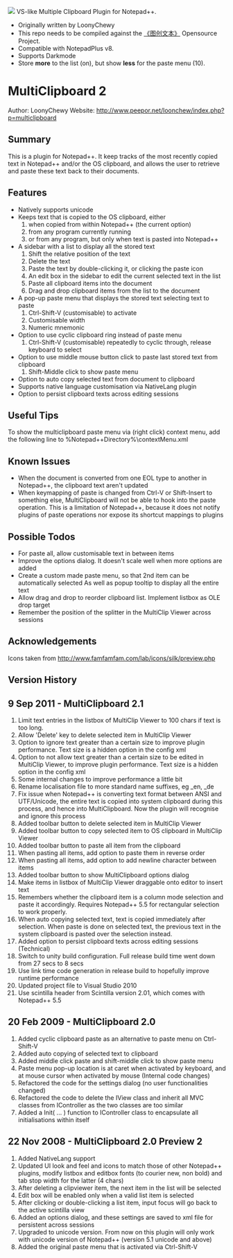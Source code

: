 ![](./res/paste_muple.ico)  VS-like Multiple Clipboard Plugin for Notepad++.

- Originally written by LoonyChewy
- This repo needs to be compiled against the [《图创文本》](https://github.com/KnIfER/Textrument) Opensource Project.
- Compatible with NotepadPlus v8. 
- Supports Darkmode
- Store **more** to the list (on), but show **less** for the paste menu (10).



MultiClipboard 2
================

Author: LoonyChewy
Website: http://www.peepor.net/loonchew/index.php?p=multiclipboard

Summary
-------
This is a plugin for Notepad++. It keep tracks of the most recently copied text in Notepad++
and/or the OS clipboard, and allows the user to retrieve and paste these text back to their
documents.

Features
--------
+ Natively supports unicode
+ Keeps text that is copied to the OS clipboard, either
   1. when copied from within Notepad++ (the current option)
   2. from any program currently running
   3. or from any program, but only when text is pasted into Notepad++
+ A sidebar with a list to display all the stored text
   1. Shift the relative position of the text
   2. Delete the text
   3. Paste the text by double-clicking it, or clicking the paste icon
   4. An edit box in the sidebar to edit the current selected text in the list
   5. Paste all clipboard items into the document
   6. Drag and drop clipboard items from the list to the document
+ A pop-up paste menu that displays the stored text selecting text to paste
   1. Ctrl-Shift-V (customisable) to activate
   2. Customisable width
   3. Numeric mnemonic
+ Option to use cyclic clipboard ring instead of paste menu
   1. Ctrl-Shift-V (customisable) repeatedly to cyclic through, release keyboard to select
+ Option to use middle mouse button click to paste last stored text from clipboard
   1. Shift-Middle click to show paste menu
+ Option to auto copy selected text from document to clipboard
+ Supports native language customisation via NativeLang plugin
+ Option to persist clipboard texts across editing sessions

Useful Tips
-----------
To show the multiclipboard paste menu via (right click) context menu, add the following line to %Notepad++Directory%\contextMenu.xml 
<Item PluginEntryName="MultiClipboard" pluginCommandItemName="MultiClipboard Paste"/>

Known Issues
------------
- When the document is converted from one EOL type to another in Notepad++, the clipboard text aren't updated
- When keymapping of paste is changed from Ctrl-V or Shift-Insert to something else, MultiClipboard will not be able to hook into the paste operation. This is a limitation of Notepad++, because it does not notify plugins of paste operations nor expose its shortcut mappings to plugins

Possible Todos
--------------
- For paste all, allow customisable text in between items
- Improve the options dialog. It doesn't scale well when more options are added
- Create a custom made paste menu, so that 2nd item can be automatically selected
  As well as popup tooltip to display all the entire text
- Allow drag and drop to reorder clipboard list. Implement listbox as OLE drop target
- Remember the position of the splitter in the MultiClip Viewer across sessions

Acknowledgements
----------------
Icons taken from http://www.famfamfam.com/lab/icons/silk/preview.php

Version History
---------------
9 Sep 2011 - MultiClipboard 2.1
-----------
1.  Limit text entries in the listbox of MultiClip Viewer to 100 chars if text is too long.
2.  Allow 'Delete' key to delete selected item in MultiClip Viewer
3.  Option to ignore text greater than a certain size to improve plugin performance.
    Text size is a hidden option in the config xml
4.  Option to not allow text greater than a certain size to be edited in MultiClip Viewer,
    to improve plugin performance. Text size is a hidden option in the config xml
5.  Some internal changes to improve performance a little bit
6.  Rename localisation file to more standard name suffixes, eg _en, _de
7.  Fix issue when Notepad++ is converting text format between ANSI and UTF/Unicode, the
    entire text is copied into system clipboard during this process, and hence into
    MultiClipboard. Now the plugin will recognise and ignore this process
8.  Added toolbar button to delete selected item in MultiClip Viewer
9.  Added toolbar button to copy selected item to OS clipboard in MultiClip Viewer
10. Added toolbar button to paste all item from the clipboard
11. When pasting all items, add option to paste them in reverse order
12. When pasting all items, add option to add newline character between items
13. Added toolbar button to show MultiClipboard options dialog
14. Make items in listbox of MultiClip Viewer draggable onto editor to insert text
15. Remembers whether the clipboard item is a column mode selection
    and paste it accordingly.
    Requires Notepad++ 5.5 for rectangular selection to work properly.
16. When auto copying selected text, text is copied immediately after selection.
    When paste is done on selected text, the previous text in the system clipboard is pasted over the selection instead.
17. Added option to persist clipboard texts across editing sessions
(Technical)
1. Switch to unity build configuration. Full release build time went down from 27 secs to 8 secs
2. Use link time code generation in release build to hopefully improve runtime performance
3. Updated project file to Visual Studio 2010
4. Use scintilla header from Scintilla version 2.01, which comes with Notepad++ 5.5

20 Feb 2009 - MultiClipboard 2.0
-----------
1. Added cyclic clipboard paste as an alternative to paste menu on Ctrl-Shift-V
2. Added auto copying of selected text to clipboard
3. Added middle click paste and shift-middle click to show paste menu
4. Paste menu pop-up location is at caret when activated by keyboard, and at mouse cursor
   when activated by mouse
(Internal code changes)
5. Refactored the code for the settings dialog (no user functionalities changed)
6. Refactored the code to delete the IView class and inherit all MVC classes from IController
   as the two classes are too similar
7. Added a Init( ... ) function to IController class to encapsulate all initialisations
   within itself


22 Nov 2008 - MultiClipboard 2.0 Preview 2
-----------
1. Added NativeLang support
2. Updated UI look and feel and icons to match those of other Notepad++ plugins, modify listbox and editbox fonts (to courier new, non bold) and tab stop width for the latter (4 chars)
3. After deleting a clipviewer item, the next item in the list will be selected
4. Edit box will be enabled only when a valid list item is selected
5. After clicking or double-clicking a list item, input focus will go back to the active scintilla view
6. Added an options dialog, and these settings are saved to xml file for persistent across sessions
7. Upgraded to unicode version. From now on this plugin will only work with unicode version of Notepad++ (version 5.1 unicode and above)
8. Added the original paste menu that is activated via Ctrl-Shift-V
